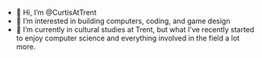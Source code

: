 - 👋 Hi, I’m @CurtisAtTrent
- 👀 I’m interested in building computers, coding, and game design
- 🌱 I’m currently in cultural studies at Trent, but what I've recently started to enjoy computer science and everything involved in the field a lot more.

<!---
CurtisAtTrent/CurtisAtTrent is a ✨ special ✨ repository because its `README.md` (this file) appears on your GitHub profile.
You can click the Preview link to take a look at your changes.
--->
